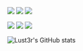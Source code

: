 <a href="" target="_blank"><img src="https://img.shields.io/badge/Apple-ffffff?style=flat&logo=Apple&logoColor=000000"/></a>
<a href="" target="_blank"><img src="https://img.shields.io/badge/Xcode-ffffff?style=flat&logo=Xcode&logoColor=blue"/></a>
<a href="" target="_blank"><img src="https://img.shields.io/badge/Swift-ffffff?style=flat&logo=Swift&logoColor=f9584b"/></a>

<a href="" target="_blank"><img src="https://img.shields.io/badge/Android Studio-ffffff?style=flat&logo=Android Studio&logoColor=green"/></a>
<a href="" target="_blank"><img src="https://img.shields.io/badge/Flutter-ffffff?style=flat&logo=Flutter&logoColor=blue"/></a>
<a href="" target="_blank"><img src="https://img.shields.io/badge/Firebase-ffffff?style=flat&logo=Firebase&logoColor=f9584b"/></a>

![Lust3r's GitHub stats](https://github-readme-stats.vercel.app/api?username=llimental&show_icons=true&theme=react&count_private=true)

